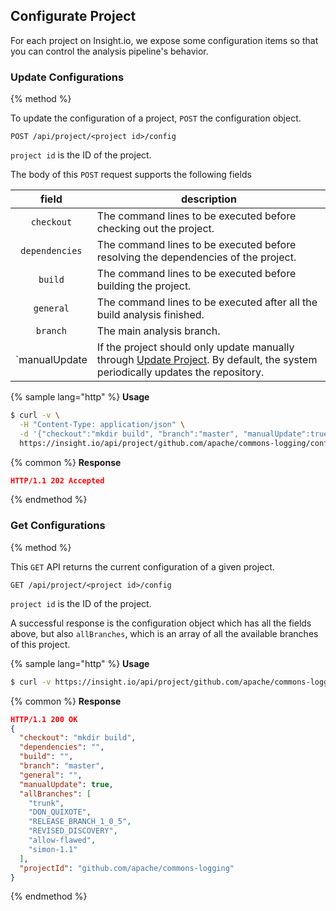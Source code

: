 ## Configurate Project

For each project on Insight.io, we expose some configuration items so that you can control the
analysis pipeline's behavior.

### Update Configurations

{% method %}

To update the configuration of a project, `POST` the configuration object.

```
POST /api/project/<project id>/config
```

`project id` is the ID of the project.

The body of this `POST` request supports the following fields

| field | description |
|:-:|---|
|`checkout`| The command lines to be executed before checking out the project. |
|`dependencies`| The command lines to be executed before resolving the dependencies of the project. |
|`build`|  The command lines to be executed before building the project. |
|`general`|  The command lines to be executed after all the build analysis finished. |
|`branch` | The main analysis branch. |
|`manualUpdate | If the project should only update manually through [Update Project](../administration/UPDATE_PROJECT.md). By default, the system periodically updates the repository. |

{% sample lang="http" %}
**Usage**
```bash
$ curl -v \
  -H "Content-Type: application/json" \
  -d '{"checkout":"mkdir build", "branch":"master", "manualUpdate":true}' \
  https://insight.io/api/project/github.com/apache/commons-logging/config?token=833808b68d2ebfd8e4db5aaf59085851f756a3f0f9d528b4063f831b8fe9755a
```

{% common %}
**Response**
```json
HTTP/1.1 202 Accepted
```

{% endmethod %}


### Get Configurations

{% method %}

This `GET` API returns the current configuration of a given project.

```
GET /api/project/<project id>/config
```

`project id` is the ID of the project.

A successful response is the configuration object which has all the fields above, but also `allBranches`, which is an array of all the available branches of this project.

{% sample lang="http" %}
**Usage**
```bash
$ curl -v https://insight.io/api/project/github.com/apache/commons-logging/config?token=833808b68d2ebfd8e4db5aaf59085851f756a3f0f9d528b4063f831b8fe9755a
```

{% common %}
**Response**
```json
HTTP/1.1 200 OK
{
  "checkout": "mkdir build",
  "dependencies": "",
  "build": "",
  "branch": "master",
  "general": "",
  "manualUpdate": true,
  "allBranches": [
    "trunk",
    "DON_QUIXOTE",
    "RELEASE_BRANCH_1_0_5",
    "REVISED_DISCOVERY",
    "allow-flawed",
    "simon-1.1"
  ],
  "projectId": "github.com/apache/commons-logging"
}
```

{% endmethod %}